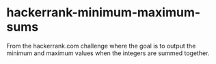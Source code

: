# hackerrank-minimum-maximum-sums
From the hackerrank.com challenge where the goal is to output the minimum and maximum values when the integers are summed together. 
